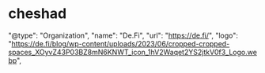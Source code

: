 # cheshad
"@type": "Organization",         "name": "De.Fi",         "url": "https://de.fi/",         "logo": "https://de.fi/blog/wp-content/uploads/2023/06/cropped-cropped-spaces_XOyvZ43P03BZ8mN6KNWT_icon_1hV2Waqet2YS2jtkV0f3_Logo.webp",
